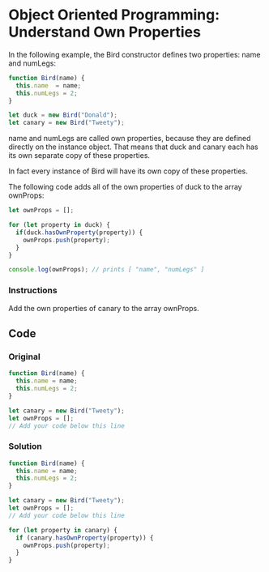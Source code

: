 # Object Oriented Programming: Understand Own Properties

In the following example, the Bird constructor defines two properties: name and numLegs:

```javascript
function Bird(name) {
  this.name  = name;
  this.numLegs = 2;
}

let duck = new Bird("Donald");
let canary = new Bird("Tweety");
```
name and numLegs are called own properties, because they are defined directly on the instance object. That means that duck and canary each has its own separate copy of these properties.

In fact every instance of Bird will have its own copy of these properties.

The following code adds all of the own properties of duck to the array ownProps:

```javascript
let ownProps = [];

for (let property in duck) {
  if(duck.hasOwnProperty(property)) {
    ownProps.push(property);
  }
}

console.log(ownProps); // prints [ "name", "numLegs" ]
```

### Instructions

Add the own properties of canary to the array ownProps.

## Code

### Original

```javascript
function Bird(name) {
  this.name = name;
  this.numLegs = 2;
}

let canary = new Bird("Tweety");
let ownProps = [];
// Add your code below this line
```

### Solution

```javascript
function Bird(name) {
  this.name = name;
  this.numLegs = 2;
}

let canary = new Bird("Tweety");
let ownProps = [];
// Add your code below this line

for (let property in canary) {
  if (canary.hasOwnProperty(property)) {
    ownProps.push(property);
  }
}
```
